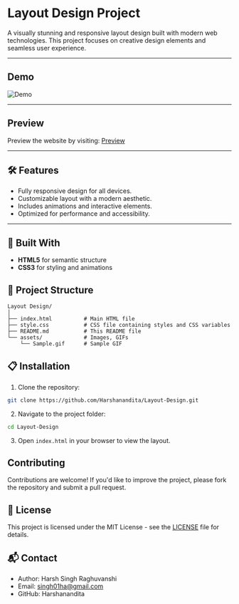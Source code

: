 # Layout Design Project

A visually stunning and responsive layout design built with modern web technologies. This project focuses on creative design elements and seamless user experience.

---

## Demo

![Demo](assets/Sample.gif)

---

## Preview

Preview the website by visiting: [Preview](https://harshanandita.github.io/Multi-Color-Website/) 

---

## 🛠 Features

- Fully responsive design for all devices.
- Customizable layout with a modern aesthetic.
- Includes animations and interactive elements.
- Optimized for performance and accessibility.

---

## 🔧 Built With

- **HTML5** for semantic structure
- **CSS3** for styling and animations

## 📂 Project Structure

```plaintext
Layout Design/
│
├── index.html          # Main HTML file
├── style.css           # CSS file containing styles and CSS variables
├── README.md           # This README file
└── assets/             # Images, GIFs
    └── Sample.gif      # Sample GIF
```

## 📋 Installation

1. Clone the repository:
```bash
git clone https://github.com/Harshanandita/Layout-Design.git
```

2. Navigate to the project folder:
```bash
cd Layout-Design
```

3. Open `index.html` in your browser to view the layout.

## Contributing

Contributions are welcome! If you'd like to improve the project, please fork the repository and submit a pull request.

## 📜 License

This project is licensed under the MIT License - see the [LICENSE](https://opensource.org/licenses/MIT) file for details.

## 📬 Contact

- Author: Harsh Singh Raghuvanshi
- Email: singh01ha@gmail.com
- GitHub: Harshanandita